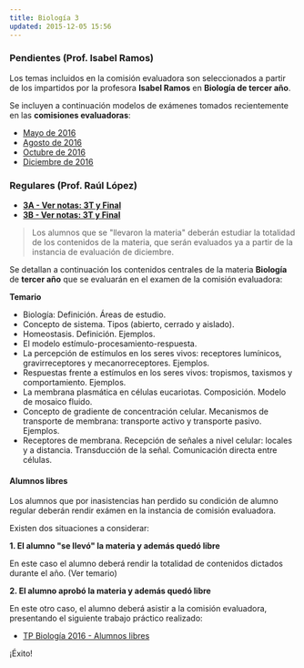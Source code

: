 ```yaml
---
title: Biología 3
updated: 2015-12-05 15:56
---
```


### Pendientes (Prof. Isabel Ramos) 

Los temas incluidos en la comisión evaluadora son seleccionados a partir de los impartidos por la profesora **Isabel Ramos** en **Biología de tercer año**. 

Se incluyen a continuación modelos de exámenes tomados recientemente en las **comisiones evaluadoras**: 

* [Mayo de 2016](../medocs/3biol/ramos/2016_05_20_com_eva_biologia3_ramos.pdf)
* [Agosto de 2016](../medocs/3biol/ramos/2016_08_02_com_eva_biologia3_ramos.pdf)
* [Octubre de 2016](../medocs/3biol/ramos/2016_10_com_eva_biologia3_ramos.pdf)
* [Diciembre de 2016](../medocs/3biol/ramos/2016_12_06_com_eva_biologia3_ramos.pdf)

### Regulares (Prof. Raúl López)

* [**3A - Ver notas: 3T y Final**](../meimg/notas3TFinal/3A_BIOL.png)
* [**3B - Ver notas: 3T y Final**](../meimg/notas3TFinal/3B_BIOL.png)

> Los alumnos que se "llevaron la materia" deberán estudiar la totalidad de los contenidos de la materia, que serán evaluados ya a partir de la instancia de evaluación de diciembre.

Se detallan a continuación los contenidos centrales de la materia **Biología** de **tercer año** que se evaluarán en el examen de la comisión evaluadora: 

**Temario**

* Biología: Definición. Áreas de estudio.
* Concepto de sistema. Tipos (abierto, cerrado y aislado).
* Homeostasis. Definición. Ejemplos. 
* El modelo estímulo-procesamiento-respuesta. 
* La percepción de estímulos en los seres vivos: receptores lumínicos, gravirreceptores y mecanorreceptores. Ejemplos. 
* Respuestas frente a estímulos en los seres vivos: tropismos, taxismos y comportamiento. Ejemplos. 
* La membrana plasmática en células eucariotas. Composición. Modelo de mosaico fluido. 
* Concepto de gradiente de concentración celular. Mecanismos de transporte de membrana: transporte activo y transporte pasivo. Ejemplos.
* Receptores de membrana. Recepción de señales a nivel celular: locales y a distancia. Transducción de la señal. Comunicación directa entre células. 

#### Alumnos libres

Los alumnos que por inasistencias han perdido su condición de alumno regular deberán rendir exámen en la instancia de comisión evaluadora. 

Existen dos situaciones a considerar: 

**1. El alumno "se llevó" la materia y además quedó libre**

En este caso el alumno deberá rendir la totalidad de contenidos dictados durante el año. (Ver temario)

**2. El alumno aprobó la materia y además quedó libre**

En este otro caso, el alumno deberá asistir a la comisión evaluadora, presentando el siguiente trabajo práctico realizado: 

* [TP Biología 2016 - Alumnos libres](../medocs/3biol/lopez/libres/3_biologia_libres_com_eval.pdf)

¡Éxito!



 


